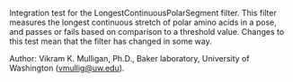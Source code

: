 Integration test for the LongestContinuousPolarSegment filter.  This filter measures the longest continuous stretch of polar amino acids in a pose, and passes or fails based on comparison to a threshold value.  Changes to this test mean that the filter has changed in some way.

Author: Vikram K. Mulligan, Ph.D., Baker laboratory, University of Washington (vmullig@uw.edu).

